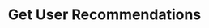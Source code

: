---
title: Get User Recommendations
excerpt: >-
  Retrieves the list of recommended products of a user based on past activities
  such as orders, frequent orders, search items, and trending items.
api:
  file: v1.json
  operationId: get-user-recommendations
deprecated: false
hidden: true
metadata:
  title: ''
  description: ''
  robots: index
next:
  description: ''
---